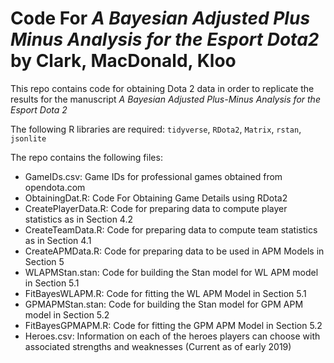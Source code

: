 # Code For *A Bayesian Adjusted Plus Minus Analysis for the Esport Dota2* by Clark, MacDonald, Kloo

This repo contains code for obtaining Dota 2 data in order to replicate the results for the manuscript *A Bayesian Adjusted Plus-Minus Analysis for the Esport Dota 2*

The following R libraries are required:
`tidyverse`, `RDota2`, `Matrix`, `rstan`, `jsonlite`

The repo contains the following files:

- GameIDs.csv: Game IDs for professional games obtained from opendota.com
- ObtainingDat.R: Code For Obtaining Game Details using RDota2
- CreatePlayerData.R:  Code for preparing data to compute player statistics as in Section 4.2
- CreateTeamData.R: Code for preparing data to compute team statistics as in Section 4.1
- CreateAPMData.R: Code for preparing data to be used in APM Models in Section 5
- WLAPMStan.stan: Code for building the Stan model for WL APM model in Section 5.1
- FitBayesWLAPM.R: Code for fitting the WL APM Model in Section 5.1
- GPMAPMStan.stan: Code for building the Stan model for GPM APM model in Section 5.2
- FitBayesGPMAPM.R: Code for fitting the GPM APM Model in Section 5.2
- Heroes.csv: Information on each of the heroes players can choose with associated strengths and weaknesses (Current as of early 2019)
